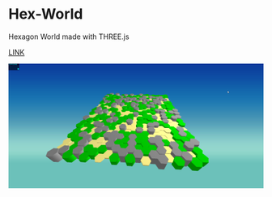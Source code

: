 # Hex-World
Hexagon World made with THREE.js

[LINK](https://reececrowther.github.io/Hex-World/)

![Screenshot](screenshot.png)
